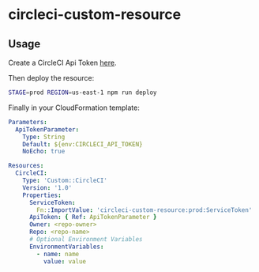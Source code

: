# circleci-custom-resource

## Usage

Create a CircleCI Api Token [here](https://circleci.com/account/api).

Then deploy the resource:

```bash
STAGE=prod REGION=us-east-1 npm run deploy
```

Finally in your CloudFormation template:

```yaml
Parameters:
  ApiTokenParameter:
    Type: String
    Default: ${env:CIRCLECI_API_TOKEN}
    NoEcho: true

Resources:
  CircleCI:
    Type: 'Custom::CircleCI'
    Version: '1.0'
    Properties:
      ServiceToken:
        Fn::ImportValue: 'circleci-custom-resource:prod:ServiceToken'
      ApiToken: { Ref: ApiTokenParameter }
      Owner: <repo-owner>
      Repo: <repo-name>
      # Optional Environment Variables
      EnvironmentVariables:
        - name: name
          value: value
```
